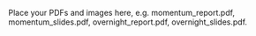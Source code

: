 Place your PDFs and images here, e.g. momentum_report.pdf, momentum_slides.pdf, overnight_report.pdf, overnight_slides.pdf.


